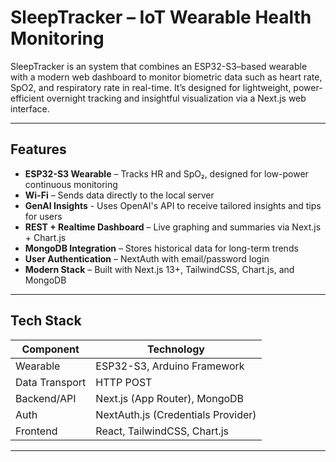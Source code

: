 # SleepTracker – IoT Wearable Health Monitoring

SleepTracker is an system that combines an ESP32-S3–based wearable with a modern web dashboard to monitor biometric data such as heart rate, SpO2, and respiratory rate in real-time. It’s designed for lightweight, power-efficient overnight tracking and insightful visualization via a Next.js web interface.

---

## Features

- **ESP32-S3 Wearable** – Tracks HR and SpO₂, designed for low-power continuous monitoring
- **Wi-Fi** – Sends data directly to the local server
- **GenAI Insights** - Uses OpenAI's API to receive tailored insights and tips for users
- **REST + Realtime Dashboard** – Live graphing and summaries via Next.js + Chart.js
- **MongoDB Integration** – Stores historical data for long-term trends
- **User Authentication** – NextAuth with email/password login
- **Modern Stack** – Built with Next.js 13+, TailwindCSS, Chart.js, and MongoDB

---

## Tech Stack

| Component      | Technology                      |
|----------------|----------------------------------|
| Wearable       | ESP32-S3, Arduino Framework      |
| Data Transport | HTTP POST                |
| Backend/API    | Next.js (App Router), MongoDB    |
| Auth           | NextAuth.js (Credentials Provider) |
| Frontend       | React, TailwindCSS, Chart.js     |

---

